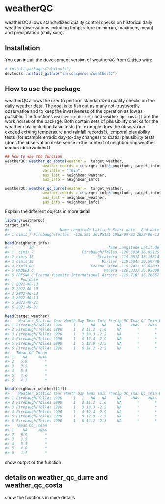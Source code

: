 
<!-- README.md is generated from README.Rmd. Please edit that file -->

# weatherQC

<!-- badges: start -->
<!-- badges: end -->

weatherQC allows standardized quality control checks on historical daily
weather observations including temperature (minimum, maximum, mean) and
precipitation (daily sum).

## Installation

You can install the development version of weatherQC from
[GitHub](https://github.com/) with:

``` r
# install.packages("devtools")
devtools::install_github("larscaspersen/weatherQC")
```

## How to use the package

weatherQC allows the user to perform standardized quality checks on the
daily weather data. The goal is to fish out as many not-trustworthy
observation and to keep the invasiveness of the operation as low as
possible. The functions `weather_qc_durre()` and `weather_qc_costa()`
are the work horses of the package. Both contain sets of plausibility
checks for the weather data including basic tests (for example does the
observation exceed existing temperature and rainfall records?), temporal
plausibility tests (for example erradic day-to-day changes) to spatial
plausibility tests (does the observation make sense in the context of
neighbouring weather station observations?).

``` r
## how to use the function
weatherQC::weather_qc_costa(weather =  target_weather, 
                 weather_coords = c(target_info$Longitude, target_info$Latitude),
                 variable = "Tmin", 
                 aux_list = neighbour_weather,
                 aux_info = neighbour_info)

weatherQC::weather_qc_durre(weather =  target_weather, 
                 weather_coords = c(target_info$Longitude, target_info$Latitude),
                 aux_list = neighbour_weather,
                 aux_info = neighbour_info)
```

Explain the different objects in more detail

``` r
library(weatherQC)
target_info
#>        id             Name Longitude Latitude Start_date   End_date
#> 1 cimis_7 Firebaugh/Telles  -120.591 36.85125 1982-09-22 2022-06-13
```

``` r
head(neighbour_info)
#>         id                                  Name Longitude Latitude Start_date
#> 1  cimis_7                      Firebaugh/Telles -120.5910 36.85125 1982-09-22
#> 2 cimis_15                             Stratford -119.8514 36.15814 1982-10-29
#> 3 cimis_39                               Parlier -119.5041 36.59748 1983-05-23
#> 4 cimis_80                          Fresno State -119.7423 36.82083 1988-10-03
#> 5 MADERA.C                                Madera -120.0333 36.95000 1951-01-01
#> 6 FRESNO.C Fresno Yosemite International Airport -119.7167 36.76667 1951-01-01
#>     End_date
#> 1 2022-06-13
#> 2 2022-06-13
#> 3 2022-06-13
#> 4 2022-06-13
#> 5 2021-09-21
#> 6 2021-09-21
```

``` r
head(target_weather)
#>    Weather_Station Year Month Day Tmax Tmin Precip QC_Tmax QC_Tmin QC_Precip
#> 1 Firebaugh/Telles 1990     1   1   NA   NA     NA    <NA>    <NA>      <NA>
#> 2 Firebaugh/Telles 1990     1   2 11.2  1.6     NA       *       *         C
#> 3 Firebaugh/Telles 1990     1   3 10.3 -2.2     NA       *       *         C
#> 4 Firebaugh/Telles 1990     1   4 12.4 -2.9     NA       *       *         C
#> 5 Firebaugh/Telles 1990     1   5 12.9 -2.5     NA       *       *         C
#> 6 Firebaugh/Telles 1990     1   6 14.2 -2.5     NA       *       *         C
#>   Tmean QC_Tmean
#> 1    NA     <NA>
#> 2   6.9        *
#> 3   3.5        *
#> 4   3.5        *
#> 5   4.0        *
#> 6   4.7        *
```

``` r
head(neighbour_weather[[1]])
#>    Weather_Station Year Month Day Tmax Tmin Precip QC_Tmax QC_Tmin QC_Precip
#> 1 Firebaugh/Telles 1990     1   1   NA   NA     NA    <NA>    <NA>      <NA>
#> 2 Firebaugh/Telles 1990     1   2 11.2  1.6     NA       *       *         C
#> 3 Firebaugh/Telles 1990     1   3 10.3 -2.2     NA       *       *         C
#> 4 Firebaugh/Telles 1990     1   4 12.4 -2.9     NA       *       *         C
#> 5 Firebaugh/Telles 1990     1   5 12.9 -2.5     NA       *       *         C
#> 6 Firebaugh/Telles 1990     1   6 14.2 -2.5     NA       *       *         C
#>   Tmean QC_Tmean
#> 1    NA     <NA>
#> 2   6.9        *
#> 3   3.5        *
#> 4   3.5        *
#> 5   4.0        *
#> 6   4.7        *
```

show output of the function

## details on weather_qc_durre and weather_qc_costa

show the functions in more details
